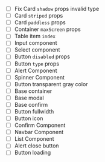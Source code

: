 - [ ] Fix Card `shadow` props invalid type
- [ ] Card `striped` props
- [ ] Card `paddless` props
- [ ] Container `maxScreen` props
- [ ] Table item `index` 
- [ ] Input component
- [ ] Select component
- [ ] Button `disabled` props
- [ ] Button `type` props
- [ ] Alert Component
- [ ] Spinner Component
- [ ] Button transparent gray color
- [ ] Base container
- [ ] Base modal
- [ ] Base confirm
- [ ] Button fullwidth
- [ ] Button icon
- [ ] Confirm Component
- [ ] Navbar Component
- [ ] List Component
- [ ] Alert close button
- [ ] Button loading
